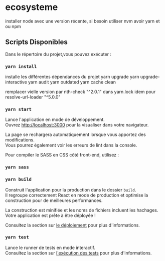 # ecosysteme

installer node avec une version récente, si besoin utiliser nvm
avoir yarn et ou npm

## Scripts Disponibles


Dans le répertoire du projet,vous pouvez exécuter :

### `yarn install`

installe les différentes dépendances du projet
yarn upgrade
yarn upgrade-interactive
yarn audit
yarn outdated
yarn cache clean

remplacer vielle version par nth-check "^2.0.1" dans yarn.lock
idem pour resolve-url-loader "^5.0.0"
### `yarn start`

Lance l'application en mode de développement.\
Ouvrez [http://localhost:3000](http://localhost:3000) pour la visualiser dans votre navigateur.

La page se rechargera automatiquement lorsque vous apportez des modifications.\
Vous pourrez également voir les erreurs de lint dans la console.

Pour compiler le SASS en CSS côté front-end, utilisez :
### `yarn sass`


### `yarn build`

Construit l'application pour la production dans le dossier `build`.\
Il regroupe correctement React en mode de production et optimise la construction pour de meilleures performances.

La construction est minifiée et les noms de fichiers incluent les hachages.\
Votre application est prête à être déployée !

Consultez la section sur [le déploiement](https://facebook.github.io/create-react-app/docs/deployment) pour plus d'informations.


### `yarn test`

Lance le runner de tests en mode interactif.\
Consultez la section sur [l'exécution des tests](https://facebook.github.io/create-react-app/docs/running-tests) pour plus d'informations.